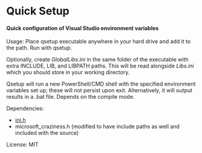 # Quick Setup
#### Quick configuration of Visual Studio environment variables

Usage: Place qsetup executable anywhere in your hard drive and add it to the path. Run with qsetup. 

Optionally, create _GlobalLibs.ini_ in the same folder of the executable with extra INCLUDE, LIB, and LIBPATH paths. This will be read alongside _Libs.ini_ which you should store in your working directory. 

Qsetup will run a new PowerShell/CMD shell with the specified environment variables set up; these will not persist upon exit. Alternatively, it will output results in a .bat file. Depends on the compile mode.

Dependencies: 

* [ini.h](https://github.com/mattiasgustavsson/libs/blob/master/docs/ini.md)
* microsoft_craziness.h (modified to have include paths as well and included with the source)

License: MIT